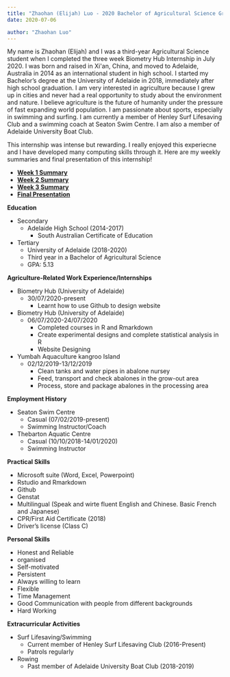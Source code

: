```yaml
---
title: "Zhaohan (Elijah) Luo - 2020 Bachelor of Agricultural Science Graduate"
date: 2020-07-06

author: "Zhaohan Luo"
---
```

My name is Zhaohan (Elijah) and I was a third-year Agricultural Science student when I completed the three week Biometry Hub Internship in July 2020. I was born and raised in Xi'an, China, and moved to Adelaide, Australia in 2014 as an international student in high school. I started my Bachelor’s degree at the University of Adelaide in 2018, immediately after high school graduation. I am very interested in agriculture because I grew up in cities and never had a real opportunity to study about the environment and nature. I believe agriculture is the future of humanity under the pressure of fast expanding world population. I am passionate about sports, especially in swimming and surfing. I am currently a member of Henley Surf Lifesaving Club and a swimming coach at Seaton Swim Centre. I am also a member of Adelaide University Boat Club.

This internship was intense but rewarding. I really enjoyed this experiecne and I have developed many computing skills through it. Here are my weekly summaries and final presentation of this internship!
- **[Week 1 Summary](/presentations/Zhaohan/Week-1-Summary.pdf)**
- **[Week 2 Summary](/presentations/Zhaohan/Week-2-Summary.pdf)**
- **[Week 3 Summary](/presentations/Zhaohan/Week-3-Summary.pdf)**
- **[Final Presentation](/presentations/Zhaohan/Final-Presentation.pdf)**

**Education**
- Secondary
  - Adelaide High School (2014-2017)
    - South Australian Certificate of Education
- Tertiary
  - University of Adelaide (2018-2020)
  - Third year in a Bachelor of Agricultural Science
  - GPA: 5.13

**Agriculture-Related Work Experience/Internships**
- Biometry Hub (University of Adelaide)
  - 30/07/2020-present
    - Learnt how to use Github to design website
- Biometry Hub (University of Adelaide)
  - 06/07/2020-24/07/2020
    - Completed courses in R and Rmarkdown
    - Create experimental designs and complete statistical analysis in R
    - Website Designing
- Yumbah Aquaculture kangroo Island
  - 02/12/2019-13/12/2019
    - Clean tanks and water pipes in abalone nursey
    - Feed, transport and check abalones in the grow-out area
    - Process, store and package abalones in the processing area

**Employment History**
- Seaton Swim Centre
  - Casual (07/02/2019-present)
  - Swimming Instructor/Coach
- Thebarton Aquatic Centre 
  - Casual (10/10/2018-14/01/2020)
  - Swimming Instructor

**Practical Skills**
- Microsoft suite (Word, Excel, Powerpoint)
- Rstudio and Rmarkdown
- Github
- Genstat
- Multilingual (Speak and wirte fluent English and Chinese. Basic French and Japanese)
- CPR/First Aid Certificate (2018)
- Driver’s license (Class C)
 
**Personal Skills**
- Honest and Reliable 
- organised
- Self-motivated
- Persistent 
- Always willing to learn
- Flexible
- Time Management
- Good Communication with people from different backgrounds
- Hard Working
 
**Extracurricular Activities**
- Surf Lifesaving/Swimming 
  - Current member of Henley Surf Lifesaving Club (2016-Present)
  - Patrols regularly
- Rowing
  - Past member of Adelaide University Boat Club (2018-2019)
